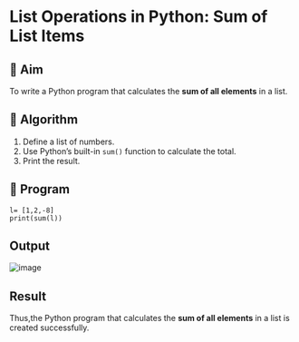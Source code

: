 # List Operations in Python: Sum of List Items

## 🎯 Aim
To write a Python program that calculates the **sum of all elements** in a list.

## 🧠 Algorithm
1. Define a list of numbers.
2. Use Python’s built-in `sum()` function to calculate the total.
3. Print the result.

## 🧾 Program

```
l= [1,2,-8]
print(sum(l))
```

## Output
![image](https://github.com/user-attachments/assets/3afc3aec-31b7-45cb-971d-7f0534d68a59)


## Result
Thus,the Python program that calculates the **sum of all elements** in a list is created successfully.

